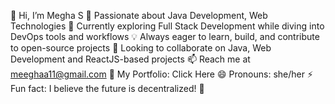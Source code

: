 👋 Hi, I’m Megha S
👀 Passionate about Java Development, Web Technologies
🌱 Currently exploring Full Stack Development while diving into DevOps tools and workflows
💡 Always eager to learn, build, and contribute to open-source projects
💞️ Looking to collaborate on Java, Web Development and ReactJS-based projects
📫 Reach me at meeghaa11@gmail.com
🗿 My Portfolio: Click Here
😄 Pronouns: she/her
⚡ Fun fact: I believe the future is decentralized! 🚀
